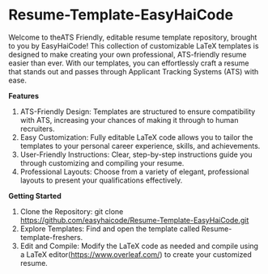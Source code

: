 # Resume-Template-EasyHaiCode

Welcome to theATS Friendly, editable resume template repository, brought to you by EasyHaiCode! This collection of customizable LaTeX templates is designed to make creating your own professional, ATS-friendly resume easier than ever. With our templates, you can effortlessly craft a resume that stands out and passes through Applicant Tracking Systems (ATS) with ease.

**Features**
 1. ATS-Friendly Design: Templates are structured to ensure compatibility with ATS, increasing your chances of making it through to human recruiters.
 2. Easy Customization: Fully editable LaTeX code allows you to tailor the templates to your personal career experience, skills, and achievements.
 3. User-Friendly Instructions: Clear, step-by-step instructions guide you through customizing and compiling your resume.
 4. Professional Layouts: Choose from a variety of elegant, professional layouts to present your qualifications effectively.

**Getting Started**
 1. Clone the Repository: git clone https://github.com/easyhaicode/Resume-Template-EasyHaiCode.git
 2. Explore Templates: Find and open the template called Resume-template-freshers.
 3. Edit and Compile: Modify the LaTeX code as needed and compile using a LaTeX editor(https://www.overleaf.com/) to create your customized resume.
